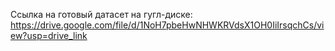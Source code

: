 Ссылка на готовый датасет на гугл-диске:
https://drive.google.com/file/d/1NoH7pbeHwNHWKRVdsX1OH0IiIrsqchCs/view?usp=drive_link
